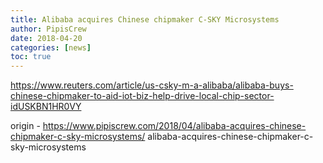```yaml
---
title: Alibaba acquires Chinese chipmaker C-SKY Microsystems
author: PipisCrew
date: 2018-04-20
categories: [news]
toc: true
---
```


https://www.reuters.com/article/us-csky-m-a-alibaba/alibaba-buys-chinese-chipmaker-to-aid-iot-biz-help-drive-local-chip-sector-idUSKBN1HR0VY

origin - https://www.pipiscrew.com/2018/04/alibaba-acquires-chinese-chipmaker-c-sky-microsystems/ alibaba-acquires-chinese-chipmaker-c-sky-microsystems